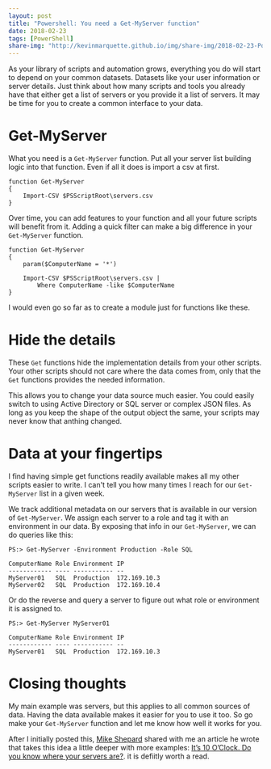 ```yaml
---
layout: post
title: "Powershell: You need a Get-MyServer function"
date: 2018-02-23
tags: [PowerShell]
share-img: "http://kevinmarquette.github.io/img/share-img/2018-02-23-Powershell-Create-a-common-interface-to-your-datasets.png"
---
```


As your library of scripts and automation grows, everything you do will start to depend on your common datasets. Datasets like your user information or server details. Just think about how many scripts and tools you already have that either get a list of servers or you provide it a list of servers. It may be time for you to create a common interface to your data.

<!--more-->
# Get-MyServer

What you need is a `Get-MyServer` function. Put all your server list building logic into that function. Even if all it does is import a csv at first.

    function Get-MyServer
    {
        Import-CSV $PSScriptRoot\servers.csv
    }

Over time, you can add features to your function and all your future scripts will benefit from it. Adding a quick filter can make a big difference in your `Get-MyServer` function.

    function Get-MyServer
    {
        param($ComputerName = '*')

        Import-CSV $PSScriptRoot\servers.csv |
            Where ComputerName -like $ComputerName
    }

I would even go so far as to create a module just for functions like these.

# Hide the details

These `Get` functions hide the implementation details from your other scripts. Your other scripts should not care where the data comes from, only that the `Get` functions provides the needed information.

This allows you to change your data source much easier. You could easily switch to using Active Directory or SQL server or complex JSON files. As long as you keep the shape of the output object the same, your scripts may never know that anthing changed.

# Data at your fingertips

I find having simple get functions readily available makes all my other scripts easier to write. I can't tell you how many times I reach for our `Get-MyServer` list in a given week.

We track additional metadata on our servers that is available in our version of `Get-MyServer`. We assign each server to a role and tag it with an environment in our data. By exposing that info in our `Get-MyServer`, we can do queries like this:

    PS:> Get-MyServer -Environment Production -Role SQL

    ComputerName Role Environment IP
    ------------ ---- ----------- --
    MyServer01   SQL  Production  172.169.10.3
    MyServer02   SQL  Production  172.169.10.4

Or do the reverse and query a server to figure out what role or environment it is assigned to.

    PS:> Get-MyServer MyServer01

    ComputerName Role Environment IP
    ------------ ---- ----------- --
    MyServer01   SQL  Production  172.169.10.3

# Closing thoughts

My main example was servers, but this applies to all common sources of data. Having the data available makes it easier for you to use it too. So go make your `Get-MyServer` function and let me know how well it works for you.

After I initially posted this, [Mike Shepard](https://twitter.com/MikeShepard70) shared with me an article he wrote that takes this idea a little deeper with more examples: [It’s 10 O’Clock. Do you know where your servers are?](https://powershellstation.com/2013/12/13/its-10-oclock-do-you-know-where-your-servers-are/). it is defiitly worth a read.